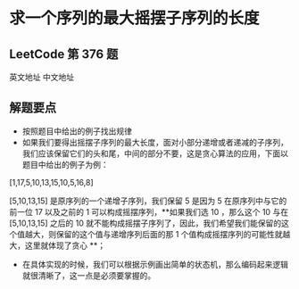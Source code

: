 
# 求一个序列的最大摇摆子序列的长度

## LeetCode 第 376 题

英文地址 中文地址

## 解题要点

+ 按照题目中给出的例子找出规律
+ 如果我们要得出摇摆子序列的最大长度，面对小部分递增或者递减的子序列，我们应该保留它们的头和尾，中间的部分不要，这是贪心算法的应用，下面以题目中给出的例子为例：

[1,17,5,10,13,15,10,5,16,8]

[5,10,13,15] 是原序列的一个递增子序列，我们保留 5 是因为 5 在原序列中与它的前一位 17 以及之前的 1 可以构成摇摆序列，**如果我们选 10 ，那么这个 10 与在 [5,10,13,15]  之后的 10 就不能构成摇摆子序列了，因此，我们希望我们能保留的这个值越大，则保留的这个值与递增序列后面的那 1 个值构成摇摆序列的可能性就越大，这里就体现了贪心 **；

+ 在具体实现的时候，我们可以根据示例画出简单的状态机，那么编码起来逻辑就很清晰了，这一点是必须要掌握的。




